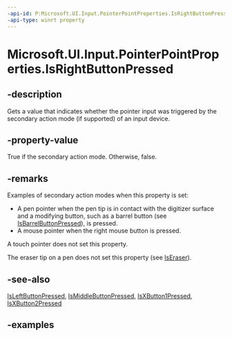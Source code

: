 ```yaml
---
-api-id: P:Microsoft.UI.Input.PointerPointProperties.IsRightButtonPressed
-api-type: winrt property
---
```


# Microsoft.UI.Input.PointerPointProperties.IsRightButtonPressed

<!--
public bool IsRightButtonPressed { get; }
-->

## -description

Gets a value that indicates whether the pointer input was triggered by the secondary action mode (if supported) of an input device.

## -property-value

True if the secondary action mode. Otherwise, false.

## -remarks

Examples of secondary action modes when this property is set:

- A pen pointer when the pen tip is in contact with the digitizer surface and a modifying button, such as a barrel button (see [IsBarrelButtonPressed](pointerpointproperties_isbarrelbuttonpressed.md)), is pressed.
- A mouse pointer when the right mouse button is pressed.

A touch pointer does not set this property.

The eraser tip on a pen does not set this property (see [IsEraser](pointerpointproperties_iseraser.md)).

## -see-also

[IsLeftButtonPressed](pointerpointproperties_isleftbuttonpressed.md), [IsMiddleButtonPressed](pointerpointproperties_ismiddlebuttonpressed.md), [IsXButton1Pressed](pointerpointproperties_isxbutton1pressed.md), [IsXButton2Pressed](pointerpointproperties_isxbutton2pressed.md)

## -examples
